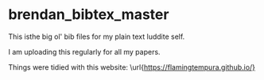 # brendan_bibtex_master

This isthe big ol' bib files for my plain text luddite self.

I am uploading this regularly for all my papers.

Things were tidied with this website: \url{https://flamingtempura.github.io/}
